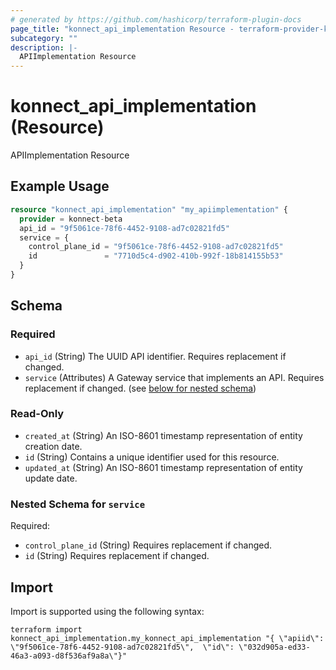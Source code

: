 ```yaml
---
# generated by https://github.com/hashicorp/terraform-plugin-docs
page_title: "konnect_api_implementation Resource - terraform-provider-konnect-beta"
subcategory: ""
description: |-
  APIImplementation Resource
---
```


# konnect_api_implementation (Resource)

APIImplementation Resource

## Example Usage

```terraform
resource "konnect_api_implementation" "my_apiimplementation" {
  provider = konnect-beta
  api_id = "9f5061ce-78f6-4452-9108-ad7c02821fd5"
  service = {
    control_plane_id = "9f5061ce-78f6-4452-9108-ad7c02821fd5"
    id               = "7710d5c4-d902-410b-992f-18b814155b53"
  }
}
```

<!-- schema generated by tfplugindocs -->
## Schema

### Required

- `api_id` (String) The UUID API identifier. Requires replacement if changed.
- `service` (Attributes) A Gateway service that implements an API. Requires replacement if changed. (see [below for nested schema](#nestedatt--service))

### Read-Only

- `created_at` (String) An ISO-8601 timestamp representation of entity creation date.
- `id` (String) Contains a unique identifier used for this resource.
- `updated_at` (String) An ISO-8601 timestamp representation of entity update date.

<a id="nestedatt--service"></a>
### Nested Schema for `service`

Required:

- `control_plane_id` (String) Requires replacement if changed.
- `id` (String) Requires replacement if changed.

## Import

Import is supported using the following syntax:

```shell
terraform import konnect_api_implementation.my_konnect_api_implementation "{ \"apiid\": \"9f5061ce-78f6-4452-9108-ad7c02821fd5\",  \"id\": \"032d905a-ed33-46a3-a093-d8f536af9a8a\"}"
```
